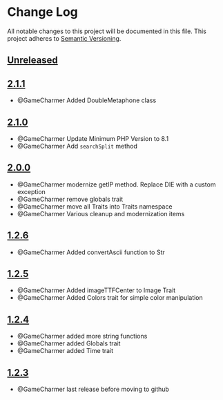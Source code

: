 
# Change Log
All notable changes to this project will be documented in this file.
This project adheres to [Semantic Versioning](http://semver.org/).

## [Unreleased](https://github.com/KongHack/Utilities)



## [2.1.1](https://github.com/KongHack/Utilities/releases/tag/2.1.1)
- @GameCharmer Added DoubleMetaphone class



## [2.1.0](https://github.com/KongHack/Utilities/releases/tag/2.1.0)
- @GameCharmer Update Minimum PHP Version to 8.1
- @GameCharmer Add `searchSplit` method



## [2.0.0](https://github.com/KongHack/Utilities/releases/tag/2.0.0)
 - @GameCharmer modernize getIP method.  Replace DIE with a custom exception
 - @GameCharmer remove globals trait
 - @GameCharmer move all Traits into Traits namespace
 - @GameCharmer Various cleanup and modernization items



## [1.2.6](https://github.com/KongHack/Utilities/releases/tag/1.2.6)
 - @GameCharmer Added convertAscii function to Str



## [1.2.5](https://github.com/KongHack/Utilities/releases/tag/1.2.5)
 - @GameCharmer Added imageTTFCenter to Image Trait
 - @GameCharmer Added Colors trait for simple color manipulation



## [1.2.4](https://github.com/KongHack/Utilities/releases/tag/1.2.4)
 - @GameCharmer added more string functions
 - @GameCharmer added Globals trait
 - @GameCharmer added Time trait



## [1.2.3](https://github.com/KongHack/Utilities/releases/tag/1.2.3)
 - @GameCharmer last release before moving to github


